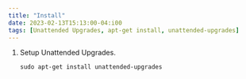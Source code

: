 ```yaml
---
title: "Install"
date: 2023-02-13T15:13:00-04:i00
tags: [Unattended Upgrades, apt-get install, unattended-upgrades]
---
```

1. Setup Unattended Upgrades.

   ```
   sudo apt-get install unattended-upgrades
   ```